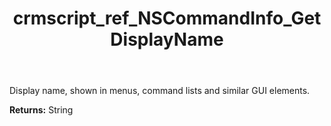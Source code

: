 ﻿---
title: crmscript_ref_NSCommandInfo_GetDisplayName
description: String NSCommandInfo.GetDisplayName()
intellisense: NSCommandInfo.GetDisplayName
keywords: NSCommandInfo, GetDisplayName
so.topic: reference
---

Display name, shown in menus, command lists and similar GUI elements.

**Returns:** String


